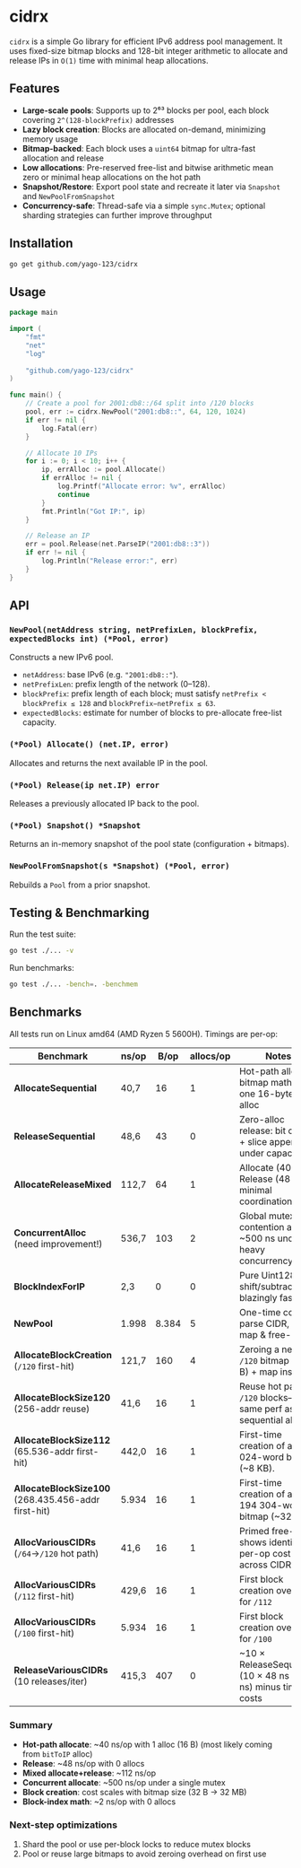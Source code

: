 # cidrx

`cidrx` is a simple Go library for efficient IPv6 address pool management. It uses fixed-size bitmap blocks and 128-bit
integer arithmetic to allocate and release IPs in `O(1)` time with minimal heap allocations.

## Features
* **Large-scale pools**: Supports up to 2⁶³ blocks per pool, each block covering `2^(128-blockPrefix)` addresses
* **Lazy block creation**: Blocks are allocated on-demand, minimizing memory usage
* **Bitmap-backed**: Each block uses a `uint64` bitmap for ultra-fast allocation and release
* **Low allocations**: Pre-reserved free-list and bitwise arithmetic mean zero or minimal heap allocations on the hot path
* **Snapshot/Restore**: Export pool state and recreate it later via `Snapshot` and `NewPoolFromSnapshot`
* **Concurrency-safe**: Thread-safe via a simple `sync.Mutex`; optional sharding strategies can further improve throughput

## Installation
```bash
go get github.com/yago-123/cidrx
```

## Usage
```go
package main

import (
    "fmt"
    "net"
    "log"
	
    "github.com/yago-123/cidrx"
)

func main() {
    // Create a pool for 2001:db8::/64 split into /120 blocks
    pool, err := cidrx.NewPool("2001:db8::", 64, 120, 1024)
    if err != nil {
        log.Fatal(err)
    }

    // Allocate 10 IPs
    for i := 0; i < 10; i++ {
        ip, errAlloc := pool.Allocate()
        if errAlloc != nil {
            log.Printf("Allocate error: %v", errAlloc)
            continue
        }
        fmt.Println("Got IP:", ip)
    }

    // Release an IP
    err = pool.Release(net.ParseIP("2001:db8::3"))
    if err != nil {
        log.Println("Release error:", err)
    }
}
```

## API
### `NewPool(netAddress string, netPrefixLen, blockPrefix, expectedBlocks int) (*Pool, error)`
Constructs a new IPv6 pool.

* `netAddress`: base IPv6 (e.g. `"2001:db8::"`).
* `netPrefixLen`: prefix length of the network (0–128).
* `blockPrefix`: prefix length of each block; must satisfy `netPrefix < blockPrefix ≤ 128` and `blockPrefix−netPrefix ≤ 63`.
* `expectedBlocks`: estimate for number of blocks to pre-allocate free-list capacity.

### `(*Pool) Allocate() (net.IP, error)`
Allocates and returns the next available IP in the pool.

### `(*Pool) Release(ip net.IP) error`
Releases a previously allocated IP back to the pool.

### `(*Pool) Snapshot() *Snapshot`
Returns an in-memory snapshot of the pool state (configuration + bitmaps).

### `NewPoolFromSnapshot(s *Snapshot) (*Pool, error)`
Rebuilds a `Pool` from a prior snapshot.

## Testing & Benchmarking
Run the test suite:
```bash
go test ./... -v
```

Run benchmarks:
```bash
go test ./... -bench=. -benchmem
```

## Benchmarks
All tests run on Linux amd64 (AMD Ryzen 5 5600H). Timings are per-op:

| Benchmark                                             | ns/op | B/op  | allocs/op | Notes                                               |
|-------------------------------------------------------|-------|-------|-----------|-----------------------------------------------------|
| **AllocateSequential**                                | 40,7  | 16    | 1         | Hot-path allocate: bitmap math + one 16-byte slice alloc |
| **ReleaseSequential**                                 | 48,6  | 43    | 0         | Zero-alloc release: bit clear + slice append under capacity |
| **AllocateReleaseMixed**                              | 112,7 | 64    | 1         | Allocate (40 ns) + Release (48 ns) + minimal coordination |
| **ConcurrentAlloc** (need improvement!)               | 536,7 | 103   | 2         | Global mutex contention adds ~500 ns under heavy concurrency |
| **BlockIndexForIP**                                   | 2,3   | 0     | 0         | Pure Uint128 shift/subtract—blazingly fast          |
| **NewPool**                                           | 1.998 | 8.384 | 5         | One-time cost: parse CIDR, init map & free-list     |
| **AllocateBlockCreation** (`/120` first-hit)          | 121,7 | 160   | 4         | Zeroing a new `/120` bitmap (32 B) + map insertion  |
| **AllocateBlockSize120** (256-addr reuse)             | 41,6  | 16    | 1         | Reuse hot path for `/120` blocks—same perf as sequential alloc |
| **AllocateBlockSize112** (65.536-addr first-hit)      | 442,0 | 16    | 1         | First-time creation of a 1 024-word bitmap (~8 KB). |
| **AllocateBlockSize100** (268.435.456-addr first-hit) | 5.934 | 16    | 1         | First-time creation of a 4 194 304-word bitmap (~32 MB) |
| **AllocVariousCIDRs** (`/64`→`/120` hot path)         | 41,6  | 16    | 1         | Primed free-list shows identical per-op cost across CIDRs |
| **AllocVariousCIDRs** (`/112` first-hit)              | 429,6 | 16    | 1         | First block creation overhead for `/112`            |
| **AllocVariousCIDRs** (`/100` first-hit)              | 5.934 | 16    | 1         | First block creation overhead for `/100`            |
| **ReleaseVariousCIDRs** (10 releases/iter)            | 415,3 | 407   | 0         | ~10 × ReleaseSequential (10 × 48 ns = 480 ns) minus timer costs |

### Summary
- **Hot-path allocate**: ~40 ns/op with 1 alloc (16 B) (most likely coming from `bitToIP` alloc)
- **Release**: ~48 ns/op with 0 allocs
- **Mixed allocate+release**: ~112 ns/op
- **Concurrent allocate**: ~500 ns/op under a single mutex
- **Block creation**: cost scales with bitmap size (32 B → 32 MB)
- **Block-index math**: ~2 ns/op with 0 allocs

### Next-step optimizations
1. Shard the pool or use per-block locks to reduce mutex blocks 
2. Pool or reuse large bitmaps to avoid zeroing overhead on first use
  
